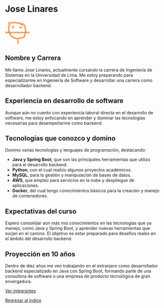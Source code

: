 # Jose Linares

![Jose Linares](linares.jpg)

## Nombre y Carrera

Me llamo Jose Linares, actualmente cursando la carrera de Ingeniería de Sistemas en la Universidad de Lima. Me estoy preparando para especializarme en Ingeniería de Software y desarrollar una carrera como desarrollador backend.

## Experiencia en desarrollo de software

Aunque aún no cuento con experiencia laboral directa en el desarrollo de software, me estoy enfocando en aprender y dominar las tecnologías necesarias para desempeñarme como backend.

## Tecnologías que conozco y domino

Domino varias tecnologías y lenguajes de programación, destacando:

- **Java y Spring Boot**, que son las principales herramientas que utilizo para el desarrollo backend.
- **Python**, con el cual realizo algunos proyectos académicos.
- **MySQL**, para la gestión y manipulación de bases de datos.
- **AWS**, que empleo para servicios en la nube y despliegue de aplicaciones.
- **Docker**, del cual tengo conocimientos básicos para la creación y manejo de contenedores.

## Expectativas del curso

Espero consolidar aún más mis conocimientos en las tecnologías que ya manejo, como Java y Spring Boot, y aprender nuevas herramientas que surjan en el camino. El objetivo es estar preparado para desafíos reales en el ámbito del desarrollo backend.

## Proyección en 10 años

Dentro de diez años me veo trabajando en el extranjero como desarrollador backend especializado en Java con Spring Boot, formando parte de una consultora de software o una empresa de producto tecnológica de gran envergadura.

[Ver integrantes](../integrantes.md)

[Regresar al índice](../../proyecto.md)

